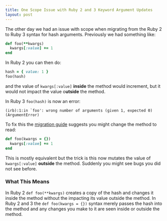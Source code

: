 ```yaml
---
title: One Scope Issue with Ruby 2 and 3 Keyword Argument Updates
layout: post
---
```

The other day we had an issue with scope when migrating from the Ruby 2 to Ruby 3 syntax for hash arguments. Previously we had something like:

```ruby
def foo(**kwargs)
  kwargs[:value] += 1
end
```

In Ruby 2 you can then do:

```ruby
hash = { value: 1 }
foo(hash)
```

and the value of `kwargs[:value]` **inside** the method would increment, but it would not impact the value o**utside** the method.

In Ruby 3 `foo(hash)` is now an error:

```
(irb):1:in `foo': wrong number of arguments (given 1, expected 0) (ArgumentError)
```

To fix this the [migration guide](https://www.ruby-lang.org/en/news/2019/12/12/separation-of-positional-and-keyword-arguments-in-ruby-3-0/) suggests you might change the method to read:

```ruby
def foo(kwargs = {})
  kwargs[:value] += 1
end
```

This is mostly equivalent but the trick is this now mutates the value of `kwargs[:value]` **outside** the method. Suddenly you might see bugs you did not see before.

### What This Means
In Ruby 2 `def foo(**kwargs)` creates a copy of the hash and changes it inside the method without the impacting its value outside the method. In Ruby 2 and 3 the `def foo(kwargs = {})` syntax merely passes the hash into the method and any changes you make to it are seen inside or outside the method.